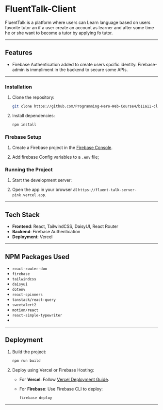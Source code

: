 # FluentTalk-Client

FluentTalk is a platform where users can Learn language based on users favorite tutor an if a user create an account as learner and after some time he or she want to become a tutor by applying fo tutor. 

---

## Features

* Firebase Authentication added to create users spcific identity. Firebase-admin is immpliment in the backend to secure some APIs.

---


### Installation

1. Clone the repository:

   ```bash
   git clone https://github.com/Programming-Hero-Web-Course4/b11a11-client-side-julkarzunayed
   ```


2. Install dependencies:

   ```bash
   npm install
   ```

### Firebase Setup

1. Create a Firebase project in the [Firebase Console](https://console.firebase.google.com/).

2. Add firebase Config variables to a `.env` file;


### Running the Project

1. Start the development server:

2. Open the app in your browser at `https://fluent-talk-server-pink.vercel.app`.

---

## Tech Stack

* **Frontend**: React, TailwindCSS, DaisyUI, React Router
* **Backend**: Firebase Authentication
* **Deployment**: Vercel

---

## NPM Packages Used

* `react-router-dom`
* `firebase`
* `tailwindcss`
* `daisyui`
* `dotenv`
* `react-spinners`
* `tanstack/react-query`
* `sweetalert2`
* `motion/react`
* `react-simple-typewriter`
* 

---

## Deployment

1. Build the project:

   ```bash
   npm run build
   ```
2. Deploy using Vercel or Firebase Hosting:

   * For **Vercel**: Follow [Vercel Deployment Guide](https://vercel.com/docs).
   * For **Firebase**: Use Firebase CLI to deploy:

     ```bash
     firebase deploy
     ```

---

